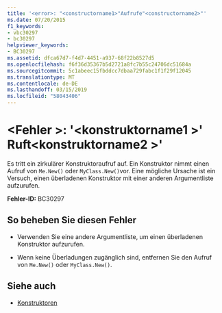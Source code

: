 ```yaml
---
title: '<error>: "<constructorname1>"Aufrufe"<constructorname2>"'
ms.date: 07/20/2015
f1_keywords:
- vbc30297
- bc30297
helpviewer_keywords:
- BC30297
ms.assetid: dfca67d7-f4d7-4451-a937-68f22b8527d5
ms.openlocfilehash: f6f36d35367b5d2721a8fc7b55c24706dc51684a
ms.sourcegitcommit: 5c1abeec15fbddcc7dbaa729fabc1f1f29f12045
ms.translationtype: MT
ms.contentlocale: de-DE
ms.lasthandoff: 03/15/2019
ms.locfileid: "58043406"
---
```

# <a name="error-constructorname1-calls-constructorname2"></a>\<Fehler >: '\<konstruktorname1 >' Ruft\<konstruktorname2 >'
Es tritt ein zirkulärer Konstruktoraufruf auf. Ein Konstruktor nimmt einen Aufruf von `Me.New()` oder `MyClass.New()`vor. Eine mögliche Ursache ist ein Versuch, einen überladenen Konstruktor mit einer anderen Argumentliste aufzurufen.  
  
 **Fehler-ID:** BC30297  
  
## <a name="to-correct-this-error"></a>So beheben Sie diesen Fehler  
  
-   Verwenden Sie eine andere Argumentliste, um einen überladenen Konstruktor aufzurufen.  
  
-   Wenn keine Überladungen zugänglich sind, entfernen Sie den Aufruf von `Me.New()` oder `MyClass.New()`.  
  
## <a name="see-also"></a>Siehe auch

- [Konstruktoren](~/docs/visual-basic/programming-guide/concepts/object-oriented-programming.md#constructors)
